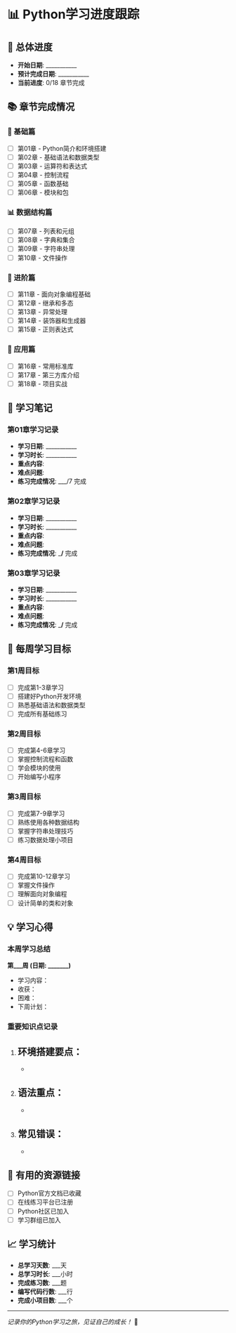 # 📊 Python学习进度跟踪

## 🎯 总体进度
- **开始日期**: ___________
- **预计完成日期**: ___________
- **当前进度**: 0/18 章节完成

## 📚 章节完成情况

### 🔰 基础篇
- [ ] 第01章 - Python简介和环境搭建
- [ ] 第02章 - 基础语法和数据类型  
- [ ] 第03章 - 运算符和表达式
- [ ] 第04章 - 控制流程
- [ ] 第05章 - 函数基础
- [ ] 第06章 - 模块和包

### 📊 数据结构篇
- [ ] 第07章 - 列表和元组
- [ ] 第08章 - 字典和集合
- [ ] 第09章 - 字符串处理
- [ ] 第10章 - 文件操作

### 🚀 进阶篇
- [ ] 第11章 - 面向对象编程基础
- [ ] 第12章 - 继承和多态
- [ ] 第13章 - 异常处理
- [ ] 第14章 - 装饰器和生成器
- [ ] 第15章 - 正则表达式

### 💼 应用篇
- [ ] 第16章 - 常用标准库
- [ ] 第17章 - 第三方库介绍
- [ ] 第18章 - 项目实战

## 📝 学习笔记

### 第01章学习记录
- **学习日期**: ___________
- **学习时长**: ___________
- **重点内容**: 
- **难点问题**: 
- **练习完成情况**: ___/7 完成

### 第02章学习记录
- **学习日期**: ___________
- **学习时长**: ___________
- **重点内容**: 
- **难点问题**: 
- **练习完成情况**: ___/__ 完成

### 第03章学习记录
- **学习日期**: ___________
- **学习时长**: ___________
- **重点内容**: 
- **难点问题**: 
- **练习完成情况**: ___/__ 完成

## 🎯 每周学习目标

### 第1周目标
- [ ] 完成第1-3章学习
- [ ] 搭建好Python开发环境
- [ ] 熟悉基础语法和数据类型
- [ ] 完成所有基础练习

### 第2周目标
- [ ] 完成第4-6章学习
- [ ] 掌握控制流程和函数
- [ ] 学会模块的使用
- [ ] 开始编写小程序

### 第3周目标
- [ ] 完成第7-9章学习
- [ ] 熟练使用各种数据结构
- [ ] 掌握字符串处理技巧
- [ ] 练习数据处理小项目

### 第4周目标
- [ ] 完成第10-12章学习
- [ ] 掌握文件操作
- [ ] 理解面向对象编程
- [ ] 设计简单的类和对象

## 💡 学习心得

### 本周学习总结
**第___周 (日期: _______)**
- 学习内容：
- 收获：
- 困难：
- 下周计划：

### 重要知识点记录
1. **环境搭建要点**：
   - 
   - 

2. **语法重点**：
   - 
   - 

3. **常见错误**：
   - 
   - 

## 🔗 有用的资源链接
- [ ] Python官方文档已收藏
- [ ] 在线练习平台已注册
- [ ] Python社区已加入
- [ ] 学习群组已加入

## 📈 学习统计
- **总学习天数**: ___天
- **总学习时长**: ___小时
- **完成练习数**: ___题
- **编写代码行数**: ___行
- **完成小项目数**: ___个

---
*记录你的Python学习之旅，见证自己的成长！* 🌟
